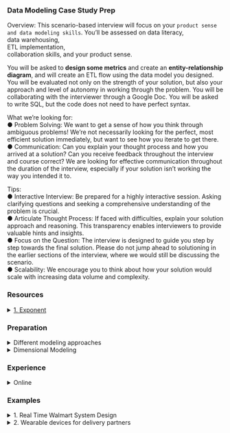### Data Modeling Case Study Prep 

Overview: This scenario-based interview will focus on your `product sense and data modeling skills`. You’ll be assessed on
data literacy,\
data warehousing,\
ETL implementation,\
collaboration skills, 
and your product sense. 

You will be asked to **design some metrics** and
create an **entity-relationship diagram**, and will create an
ETL flow using the data model you designed. You will be
evaluated not only on the strength of your solution, but
also your approach and level of autonomy in working
through the problem. You will be collaborating with the
interviewer through a Google Doc. You will be asked to
write SQL, but the code does not need to have perfect syntax.

What we’re looking for:\
● Problem Solving: We want to get a sense of how you think through ambiguous problems!
We’re not necessarily looking for the perfect, most efficient solution immediately, but want
to see how you iterate to get there.\
● Communication: Can you explain your thought process and how you arrived at a
solution? Can you receive feedback throughout the interview and course correct? We are
looking for effective communication throughout the duration of the interview, especially if
your solution isn’t working the way you intended it to.

Tips:\
● Interactive Interview: Be prepared for a highly interactive session. Asking clarifying
questions and seeking a comprehensive understanding of the problem is crucial.\
● Articulate Thought Process: If faced with difficulties, explain your solution approach and
reasoning. This transparency enables interviewers to provide valuable hints and insights.\
● Focus on the Question: The interview is designed to guide you step by step towards the
final solution. Please do not jump ahead to solutioning in the earlier sections of the
interview, where we would still be discussing the scenario.\
● Scalability: We encourage you to think about how your solution would scale with
increasing data volume and complexity.


### Resources
<details>
<summary> <a href="https://www.tryexponent.com/courses/data-engineering/data-modeling-interviews/data-modeling-intro">1. Exponent</a>
</summary>

- Identifying business requirements and technical constraints
- Designing a dimensional model for a data warehouse with appropriate fact and dimension tables.
- Design trade-offs: How you weigh different design options and articulate their pros and cons.
- Performance considerations: Your understanding of how to optimize the model for query performance and scalability.
- Creating an ER diagram of your solution, typically including 3-5 tables
- Adapting your data model to new requirements or feedback.


Key areas of assessment include:

1. Defining appropriate grain for fact tables
2. Identifying relevant dimensions and facts
3. Handling slowly changing dimensions
4. Considering query patterns and performance implications
5. Addressing data volume and scalability concerns
6. Articulating design choices and trade-offs

</details>

### Preparation 
<details>
<summary> Different modeling approaches</summary>
Understand trade-offs: Study the pros and cons of different modeling approaches, such as star schemas vs. snowflake schemas, or normalized vs. denormalized designs.

It’s about understanding the bigger picture:
1. Diagnosis: If DAU or MAU drops, how would you diagnose it? Which metrics would you check? What questions would you ask?
2. Product Strategy: How would you improve user retention? What data would help drive that decision?

</details>


<details>
<summary> Dimensional Modeling</summary>
Ensure a thorough understanding of dimensional modeling, including fact tables, dimension tables, and slowly changing dimensions


### Fact data Model 
- Transaction
- Periodic Snapshot Fact Table 
- Accumulating Snapshot
- Bridge Tables (Factless Fact Tables)

</details>


### Experience
<details>
<summary> Online  </summary>

1. Fixed question - wearable device track, query writing, user avg, how many days login, logout date, BI idea, build data modal - how will keys interact? (Manish Kumar Youtube)
2. You're a PM at a food delivery app where conversion rates have declined over the past week. How would you investigate the causes? (Conversion: From users browsing to placing orders.)
3. [On DoorDash, there are missing item and wrong item issues for deliveries. How would you analyze each of them?](https://www.tryexponent.com/questions/4862/doordash-order-issue-analysis)
4. Growth, scaling challenges for setting up a new DoorDash campaign (Glassdoor)

</details>


### Examples 
<details>
<summary> 1. Real Time Walmart System Design </summary>

Initially business explained by interviewer - (They said transactional but expectation was analytical)

1. Asked for DAU = 20 million 
2. 86400 sec in a day - rounded to 10^5  (we know this)
3. 20* 10^6 / 10^5 = 200 users per sec 
4. they are writing 5 things so 200*5 = 1000 writes/sec in DB
5. Request will be 2.5 times of this = 2500 

Transactional System 
- Latency
- Consistency

Q- He asked, Why are you doing all this?
A- To asses how large the data will be, which DB should be used, latency, schema evolve, sql or no sql should be used? 
He asked for tables - wanted to go for analytical system - dimensional modelling 

Q- I asked, Which portion you want to make ? Order 
A- I said, okay Order and user 

Order Table 
- user_id (FK)
- order_id (PK)
- order_date
- order_amount
- quantity
- discount

User Table 
- user_id (PK)
- login_date 
- logout_date

Q: He asked Where are Shipment details, cart, whishlist, inventory? 
Q: Asked One to many or many to many mapping

Shipping Table (Acummulating Snapshot) - to analyse where clogging is happening in supply chain 
                                       - All dates as we know multiple steps in a shipping process
- order_id
- order_date 
- dispatch_date
- shipment_date 
- out_for_delivery_date 
- delivered_date

Cart Table 
- user_id
- product_id
- cart_added_date

Product Table 
- product_id (PK)
- seller_id

Seller Profile Table 
- seller_id
- seller


Q: If we have to search in NoSQL, user will search a query in amazon search bar, how will you do? 
A: Elastic Search - text search easier in it 
Product name - if user make a typo, we have to show all relevant products 
Let's say user type datawarehouse then we have to show him all books containing that keyword 

Q: How will you implement this? Write query for this
A: 

Q: How will user journey happen for this search and how will you return to user? He wanted to test microservices 
A: User_login -> authentication -> success -> search button /api/v1/search/ -> payload(keyword) -> will keep pools and choose one to make elastic connection -> pass payload to query -> response of the page url -> parse on the user page (encoding json, protobuff, Atlassian recently changed)

LLD 
Q: Write code to implement this 
app.post("/api/v1/search")
 Search.search()

Tried to use Design Pattern in this 

ABC is abstract base class in python 
whosoever inherit this class will have to implement these functions 

class abs_methos(ABC):
    def __init__(self):
        self.abc = None

    def search():
        pass

    def response():
        pass

class search(abs_method):
    def __init__(self):
        self.config = config 
    
    def search("text_serach"):
        # make connection
        
        return result 

</details>

<details>
<summary> 2. Wearable devices for delivery partners </summary>
 
 - To track activity metrics like steps taken, distance traveled, and active time during deliveries. 
 - The goal is to improve `Dasher efficiency`, `optimize delivery routes`, and enhance overall health and safety.
 - Design a data model to store and analyze this wearable device data, define key metrics for success, and outline how the data will be processed. 

### Answer
1. Entities
    - Dasher
        - dasher_id: VARCHAR(50), PRIMARY KEY, Unique identifier for each Dasher
        - name: VARCHAR(100), NOT NULL, Dasher’s full name
        - start_date: DATE, NOT NULL, Date joined DoorDash
    - Wearable
        - wearable_id
        - dasher_id as FK 
    - Activity_Log
        - log_id
        - wearable_id as FK
        - timestamp
        - lat
        - long
        - steps
        - distance_travelled
        - heart_rate
    - Order
        - order_id
        - dasher_id as FK
        - customer_id as FK
        - restaurant_id as FK
        - timestamps
        - rating
    - Customer
    - Restaurant
    - External_Factors
    - I used a separate Activity_Log table for scalability since wearable data is high-frequency
2. Relationships:
    - Dasher   1:N Wearable (one Dasher can have multiple devices over time).
    - Wearable 1:N Activity_Log (one device logs many entries).
    - Dasher   1:N Order (one Dasher handles many orders).
    - Order    N:1 Customer 
    - Order    N:1 Restaurant (many orders per customer/restaurant).
3. primary keys (PK) and foreign keys (FK) on connectors

Invite Questions: 
1. Does this align with DoorDash’s needs? 
2. Are there other entities or relationships you’d suggest adding?

Mention
1. Scalability: Given DoorDash’s volume, I’d partition Activity_Log by date and index timestamp and wearable_id for fast joins. This handles millions of daily logs without performance hits.
2. Data Quality: I’d build ETL checks to flag invalid lat/long or missing timestamps before loading into these tables, ensuring reliable analysis.
3. Extensibility: This model can expand to include new wearable metrics (e.g., calories burned) by adding columns to Activity_Log, or new external data (e.g., real-time traffic APIs) via External_Factors.
4. Collaboration: I’d validate this with product teams to confirm fields like rating meet reporting needs, and with infra teams to align on warehouse constraints.

Adapt to Feedback: 
1. If the interviewer challenges a design (e.g., “Why not denormalize Activity_Log into Order?”), explain your reasoning (e.g., `“Normalization helps with wearable data volume and updates”`) and offer alternatives (`“We could denormalize for specific dashboards if query speed is critical”`).

### Generate Metrics and SQL 
Step 1: Define Objectives and Assumptions
- My assumptions here are:
    1. Timestamps are in a consistent format (e.g., UTC) and mostly non-null.
    2. Rating is on a 1-5 scale.
    3. Wearable data in Activity_Log is high-frequency but can be aggregated


1. Dasher Efficiency - Average Delivery Time per Dasher, and correlate with wearable activity data like distance_travelled.
    ```sql
    SELECT dasher_id, 
        AVG(EXTRACT(EPOCH FROM (delivery_time - pickup_time))/60) AS avg_del_time_minutes  -- convert to minute 
    FROM orders 
    WHERE order_time >= CURRENT_DATE - INTERVAL '30 days' --current date 
    AND pickup_time IS NOT NULL -- remember this
    AND delivery_time IS NOT NULL -- edge case 
    GROUP BY dasher_id
    ORDER BY avg_del_time_minutes
    ```
2. Customer Satisfaction - Delivery Time and Rating Correlation
   
   - Thresholds: I’ll bucket delivery times (<20 mins, 20-30, >30) to see rating trends rather than a binary ‘related’ label, addressing aggregation needs.

   - Regional Trends: JOIN with Customer to group by approximate region using lat/long rounded to a grid (e.g., 0.1 degree), addressing the cross-question on geography.
   
   - Scalability: Indexing on order_time and customer_id for joins; consider materializing regional grids if frequently queried.

   - Buckets delivery times and groups by approximate region (lat/long rounded for simplicity), showing average ratings per bucket and area. It reveals if faster deliveries consistently yield higher ratings and if geography plays a role (e.g., urban vs. rural delays)

        ```sql 
        SELECT 
        CASE 
            WHEN EXTRACT(EPOCH FROM (o.delivery_time - o.pickup_time))/60 < 20 THEN '<20 mins'
            WHEN EXTRACT(EPOCH FROM (o.delivery_time - o.pickup_time))/60 < 30 THEN '20-30 mins'
            ELSE '>30 mins'
        END AS delivery_time_bucket,
        ROUND(c.lat, 1) || ',' || ROUND(c.long, 1) AS approx_region,
        COUNT(*) AS total_orders,
        ROUND(AVG(o.rating), 2) AS avg_rating
        FROM orders o
        JOIN customer c ON o.customer_id = c.customer_id
        WHERE o.order_time >= CURRENT_DATE - INTERVAL '30 days'
            AND o.pickup_time IS NOT NULL
            AND o.delivery_time IS NOT NULL
            AND o.rating IS NOT NULL
        GROUP BY 
            CASE 
                WHEN EXTRACT(EPOCH FROM (o.delivery_time - o.pickup_time))/60 < 20 THEN '<20 mins'
                WHEN EXTRACT(EPOCH FROM (o.delivery_time - o.pickup_time))/60 < 30 THEN '20-30 mins'
                ELSE '>30 mins'
            END,
            ROUND(c.lat, 1) || ',' || ROUND(c.long, 1)
        ORDER BY delivery_time_bucket, avg_rating DESC;
        ```
4. Health and Safety: Identifying Overexertion via Heart Rate

    - Objective: Flag Dashers with high average heart_rate (>120 bpm) during shifts, check delivery count correlation.

        ```sql
        SELECT 
        d.dasher_id,
        DATE(al.timestamp) AS activity_date,
        ROUND(AVG(al.heart_rate), 2) AS avg_heart_rate_bpm,
        COUNT(DISTINCT o.order_id) AS deliveries_completed
        FROM dasher d
        JOIN wearable w ON d.dasher_id = w.dasher_id
        JOIN activity_log al ON w.wearable_id = al.wearable_id
        LEFT JOIN orders o ON d.dasher_id = o.dasher_id
            AND DATE(o.order_time) = DATE(al.timestamp) -- is okay to join with timestamp?
        WHERE al.timestamp >= CURRENT_DATE - INTERVAL '7 days' -- is this needed - should be order date
            AND al.heart_rate IS NOT NULL
        GROUP BY d.dasher_id, DATE(al.timestamp)
        HAVING AVG(al.heart_rate) > 120
        ORDER BY avg_heart_rate_bpm DESC;
        ```
5. Route Optimization Check: Comparing Actual vs. Straight-Line Distance
    
    Objective: Check if Dashers take efficient routes by comparing distance_travelled to straight-line distance
     - Sum distance_travelled from Activity_Log between pickup_time and delivery_time
     - compute straight-line distance using Haversine formula approximation with lat/long
     - approximate straight-line as a baseline (real routes aren’t straight due to roads)
     - Scalability: Location data is voluminous; limit to recent orders and optimize joins
        ```sql
        SELECT 
            o.order_id,
            o.dasher_id,
            ROUND(SUM(al.distance_travelled), 2) AS actual_distance_km,
            ROUND(
                6371 * ACOS(
                    COS(RADIANS(r.lat)) * COS(RADIANS(c.lat)) * 
                    COS(RADIANS(c.long) - RADIANS(r.long)) + 
                    SIN(RADIANS(r.lat)) * SIN(RADIANS(c.lat))
                ), 2
            ) AS straight_line_distance_km,
            CASE 
                WHEN SUM(al.distance_travelled) > 1.5 * (6371 * ACOS(
                    COS(RADIANS(r.lat)) * COS(RADIANS(c.lat)) * 
                    COS(RADIANS(c.long) - RADIANS(r.long)) + 
                    SIN(RADIANS(r.lat)) * SIN(RADIANS(c.lat))
                )) THEN 'Inefficient'
                ELSE 'Efficient'
            END AS route_efficiency
            FROM orders o
            JOIN restaurant r ON o.restaurant_id = r.restaurant_id
            JOIN customer c ON o.customer_id = c.customer_id
            JOIN activity_log al ON o.dasher_id = al.wearable_id::text -- Adjust linkage as needed
                AND al.timestamp BETWEEN o.pickup_time AND o.delivery_time
            WHERE o.order_time >= CURRENT_DATE - INTERVAL '7 days'
                AND o.pickup_time IS NOT NULL
                AND o.delivery_time IS NOT NULL
            GROUP BY o.order_id, o.dasher_id, r.lat, r.long, c.lat, c.long
            ORDER BY actual_distance_km DESC
            LIMIT 100;
        ```

</details>
